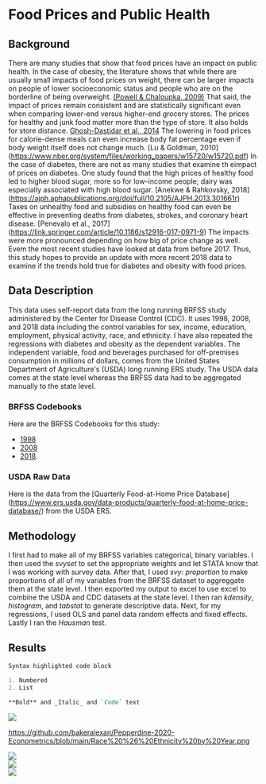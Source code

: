 # Food Prices and Public Health

## Background
There are many studies that show that food prices have an impact on public health. In the case of obesity, the literature shows that while there are usually small impacts of food prices on weight, there can be larger impacts on people of lower socioeconomic status and people who are on the borderline of being overweight. [(Powell & Chaloupka, 2009)](https://www.ncbi.nlm.nih.gov/pmc/articles/PMC2879182/) That said, the impact of prices remain consistent and are statistically significant even when comparing lower-end versus higher-end grocery stores. The prices for healthy and junk food matter more than the type of store. It also holds for store distance. [Ghosh-Dastidar et al., 2014](https://www.ncbi.nlm.nih.gov/pmc/articles/PMC4205193/) The lowering in food prices for calorie-dense meals can even increase body fat percentage even if body weight itself does not change much. [Lu & Goldman, 2010] (https://www.nber.org/system/files/working_papers/w15720/w15720.pdf) In the case of diabetes, there are not as many studies that examine th eimpact of prices on diabetes. One study found that the high prices of healthy food led to higher blood sugar, more so for low-income people; dairy was especially associated with high blood sugar. [Anekwe & Rahkovsky, 2018] (https://ajph.aphapublications.org/doi/full/10.2105/AJPH.2013.301661r) Taxes on unhealthy food and subsidies on healthy food can even be effective in preventing deaths from diabetes, strokes, and coronary heart disease. [Penevalo et al., 2017] (https://link.springer.com/article/10.1186/s12916-017-0971-9) The impacts were more pronounced depending on how big of price change as well. Evem the most recent studies have looked at data from before 2017. Thus, this study hopes to provide an update with more recent 2018 data to examine if the trends hold true for diabetes and obesity with food prices.

## Data Description

This data uses self-report data from the long running BRFSS study administered by the Center for Disease Control (CDC). It uses 1998, 2008, and 2018 data including the control variables for sex, income, education, employment, physical activity, race, and ethnicity. I have also repeated the regressions with diabetes and obesity as the dependent variables. The independent variable, food and beverages purchased for off-premises consumption in millions of dollars, comes from the United States Department of Agriculture's (USDA) long running ERS study. The USDA data comes at the state level whereas the BRFSS data had to be aggregated manually to the state level. 

### BRFSS Codebooks

Here are the BRFSS Codebooks for this study: 
- [1998](https://www.cdc.gov/brfss/annual_data/1998/pdf/Codebook_98.pdf) 
- [2008](https://www.cdc.gov/brfss/annual_data/2008/pdf/codebook08.pdf) 
- [2018](https://www.cdc.gov/brfss/annual_data/2018/pdf/codebook18_llcp-v2-508.pdf).

### USDA Raw Data

Here is the data from the [Quarterly Food-at-Home Price Database] (https://www.ers.usda.gov/data-products/quarterly-food-at-home-price-database/) from the USDA ERS.

## Methodology
I first had to make all of my BRFSS variables categorical, binary variables. I then used the _svyset_ to set the appropriate weights and let STATA know that I was working with survey data. After that, I used _svy: proportion_ to make proportions of all of my variables from the BRFSS dataset to aggreggate them at the state level. I then exported my output to excel to use excel to combine the USDA and CDC datasets at the state level. I then ran _kdensity_, _histogram_, and _tabstat_ to generate descriptive data. Next, for my regressions, I used OLS and panel data random effects and fixed effects. Lastly I ran the _Hausman_ test.

## Results

```markdown
Syntax highlighted code block

1. Numbered
2. List

**Bold** and _Italic_ and `Code` text
```


![](https://github.com/bakeralexan/Pepperdine-2020-Econometrics/blob/main/Screen%20Shot%202020-11-25%20at%205.27.00%20AM.jpg)

https://github.com/bakeralexan/Pepperdine-2020-Econometrics/blob/main/Race%20%26%20Ethnicity%20by%20Year.png





<div class='tableauPlaceholder' id='viz1606301456209' style='position: relative'><noscript><a href='#'><img alt=' ' src='https:&#47;&#47;public.tableau.com&#47;static&#47;images&#47;Di&#47;DiabetesbyStateinPercent&#47;Diabetes&#47;1_rss.png' style='border: none' /></a></noscript><object class='tableauViz'  style='display:none;'><param name='host_url' value='https%3A%2F%2Fpublic.tableau.com%2F' /> <param name='embed_code_version' value='3' /> <param name='site_root' value='' /><param name='name' value='DiabetesbyStateinPercent&#47;Diabetes' /><param name='tabs' value='no' /><param name='toolbar' value='yes' /><param name='static_image' value='https:&#47;&#47;public.tableau.com&#47;static&#47;images&#47;Di&#47;DiabetesbyStateinPercent&#47;Diabetes&#47;1.png' /> <param name='animate_transition' value='yes' /><param name='display_static_image' value='yes' /><param name='display_spinner' value='yes' /><param name='display_overlay' value='yes' /><param name='display_count' value='yes' /><param name='language' value='en' /><param name='filter' value='publish=yes' /></object></div>                <script type='text/javascript'>                    var divElement = document.getElementById('viz1606301456209');                    var vizElement = divElement.getElementsByTagName('object')[0];                    vizElement.style.width='100%';vizElement.style.height=(divElement.offsetWidth*0.75)+'px';                    var scriptElement = document.createElement('script');                    scriptElement.src = 'https://public.tableau.com/javascripts/api/viz_v1.js';                    vizElement.parentNode.insertBefore(scriptElement, vizElement);                </script>

<div class='tableauPlaceholder' id='viz1606301374169' style='position: relative'><noscript><a href='#'><img alt=' ' src='https:&#47;&#47;public.tableau.com&#47;static&#47;images&#47;Ob&#47;ObesitybyStateinPercent&#47;Obesity&#47;1_rss.png' style='border: none' /></a></noscript><object class='tableauViz'  style='display:none;'><param name='host_url' value='https%3A%2F%2Fpublic.tableau.com%2F' /> <param name='embed_code_version' value='3' /> <param name='site_root' value='' /><param name='name' value='ObesitybyStateinPercent&#47;Obesity' /><param name='tabs' value='no' /><param name='toolbar' value='yes' /><param name='static_image' value='https:&#47;&#47;public.tableau.com&#47;static&#47;images&#47;Ob&#47;ObesitybyStateinPercent&#47;Obesity&#47;1.png' /> <param name='animate_transition' value='yes' /><param name='display_static_image' value='yes' /><param name='display_spinner' value='yes' /><param name='display_overlay' value='yes' /><param name='display_count' value='yes' /><param name='language' value='en' /><param name='filter' value='publish=yes' /></object></div>                <script type='text/javascript'>                    var divElement = document.getElementById('viz1606301374169');                    var vizElement = divElement.getElementsByTagName('object')[0];                    vizElement.style.width='100%';vizElement.style.height=(divElement.offsetWidth*0.75)+'px';                    var scriptElement = document.createElement('script');                    scriptElement.src = 'https://public.tableau.com/javascripts/api/viz_v1.js';                    vizElement.parentNode.insertBefore(scriptElement, vizElement);                </script>

<div class='tableauPlaceholder' id='viz1606301430900' style='position: relative'><noscript><a href='#'><img alt=' ' src='https:&#47;&#47;public.tableau.com&#47;static&#47;images&#47;Fo&#47;FoodandBeveragesPurchasedbyStateinMillionsofDollars&#47;FoodandBeverage&#47;1_rss.png' style='border: none' /></a></noscript><object class='tableauViz'  style='display:none;'><param name='host_url' value='https%3A%2F%2Fpublic.tableau.com%2F' /> <param name='embed_code_version' value='3' /> <param name='site_root' value='' /><param name='name' value='FoodandBeveragesPurchasedbyStateinMillionsofDollars&#47;FoodandBeverage' /><param name='tabs' value='no' /><param name='toolbar' value='yes' /><param name='static_image' value='https:&#47;&#47;public.tableau.com&#47;static&#47;images&#47;Fo&#47;FoodandBeveragesPurchasedbyStateinMillionsofDollars&#47;FoodandBeverage&#47;1.png' /> <param name='animate_transition' value='yes' /><param name='display_static_image' value='yes' /><param name='display_spinner' value='yes' /><param name='display_overlay' value='yes' /><param name='display_count' value='yes' /><param name='language' value='en' /><param name='filter' value='publish=yes' /></object></div>                <script type='text/javascript'>                    var divElement = document.getElementById('viz1606301430900');                    var vizElement = divElement.getElementsByTagName('object')[0];                    vizElement.style.width='100%';vizElement.style.height=(divElement.offsetWidth*0.75)+'px';                    var scriptElement = document.createElement('script');                    scriptElement.src = 'https://public.tableau.com/javascripts/api/viz_v1.js';                    vizElement.parentNode.insertBefore(scriptElement, vizElement);                </script>
